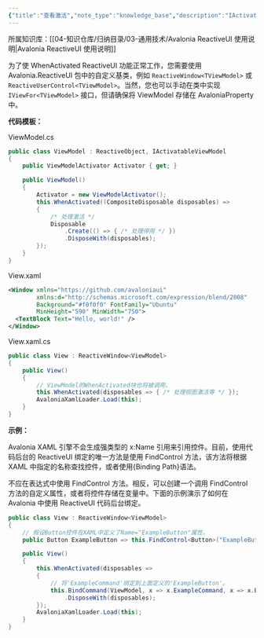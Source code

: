 ```yaml
---
{"title":"查看激活","note_type":"knowledge_base","description":"IActivatableViewModel 接口的使用方法","tags":["avalonia","dotnet","MVVM","ReactiveUI","WPF"],"create_time":"2024-08-15","update_time":"2025-02-19","dg-home":false,"dg-publish":true,"aliase":null,"knowledge_type":"通用技术","root":"Avalonia ReactiveUI 使用说明","permalink":"/04-知识仓库/知识单元/03-通用技术/Avalonia ReactiveUI 使用说明/查看激活/","dgPassFrontmatter":true,"noteIcon":"","created":"2024-08-15","updated":"2025-02-19"}
---
```



所属知识库：[[04-知识仓库/归纳目录/03-通用技术/Avalonia ReactiveUI 使用说明\|Avalonia ReactiveUI 使用说明]]

为了使 WhenActivated ReactiveUI 功能正常工作，您需要使用 Avalonia.ReactiveUI 包中的自定义基类，例如 `ReactiveWindow<TViewModel>` 或 `ReactiveUserControl<TViewModel>`。当然，您也可以手动在类中实现 `IViewFor<TViewModel>` 接口，但请确保将 ViewModel 存储在 AvaloniaProperty 中。

**代码模板：**

ViewModel.cs

```csharp
public class ViewModel : ReactiveObject, IActivatableViewModel
{
    public ViewModelActivator Activator { get; }

    public ViewModel()
    {
        Activator = new ViewModelActivator();
        this.WhenActivated((CompositeDisposable disposables) =>
        {
            /* 处理激活 */
            Disposable
                .Create(() => { /* 处理停用 */ })
                .DisposeWith(disposables);
        });
    }
}
```

View.xaml

```xml
<Window xmlns="https://github.com/avaloniaui"
        xmlns:d="http://schemas.microsoft.com/expression/blend/2008"
        Background="#f0f0f0" FontFamily="Ubuntu"
        MinHeight="590" MinWidth="750">
  <TextBlock Text="Hello, world!" />
</Window>
```

View.xaml.cs

```csharp
public class View : ReactiveWindow<ViewModel>
{
    public View()
    {
        // ViewModel的WhenActivated块也将被调用。
        this.WhenActivated(disposables => { /* 处理视图激活等 */ });
        AvaloniaXamlLoader.Load(this);
    }
}
```

**示例：**

Avalonia XAML 引擎不会生成强类型的 x:Name 引用来引用控件。目前，使用代码后台的 ReactiveUI 绑定的唯一方法是使用 FindControl 方法，该方法将根据 XAML 中指定的名称查找控件，或者使用{Binding Path}语法。

不应在表达式中使用 FindControl 方法。相反，可以创建一个调用 FindControl 方法的自定义属性，或者将控件存储在变量中。下面的示例演示了如何在 Avalonia 中使用 ReactiveUI 代码后台绑定。

```csharp
public class View : ReactiveWindow<ViewModel>
{
    // 假设Button控件在XAML中定义了Name="ExampleButton"属性。
    public Button ExampleButton => this.FindControl<Button>("ExampleButton");

    public View()
    {
        this.WhenActivated(disposables => 
        {
            // 将'ExampleCommand'绑定到上面定义的'ExampleButton'。
            this.BindCommand(ViewModel, x => x.ExampleCommand, x => x.ExampleButton)
                .DisposeWith(disposables);
        });
        AvaloniaXamlLoader.Load(this);
    }
}
```
